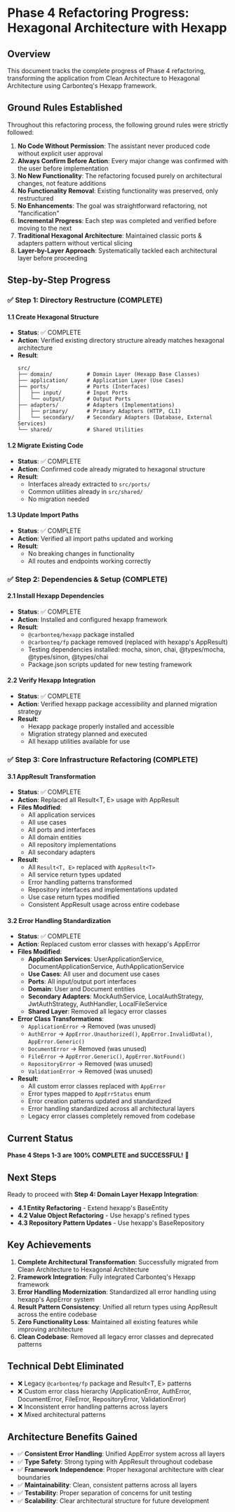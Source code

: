 # Phase 4 Refactoring Progress: Hexagonal Architecture with Hexapp

## Overview
This document tracks the complete progress of Phase 4 refactoring, transforming the application from Clean Architecture to Hexagonal Architecture using Carbonteq's Hexapp framework.

## Ground Rules Established
Throughout this refactoring process, the following ground rules were strictly followed:

1. **No Code Without Permission**: The assistant never produced code without explicit user approval
2. **Always Confirm Before Action**: Every major change was confirmed with the user before implementation
3. **No New Functionality**: The refactoring focused purely on architectural changes, not feature additions
4. **No Functionality Removal**: Existing functionality was preserved, only restructured
5. **No Enhancements**: The goal was straightforward refactoring, not "fancification"
6. **Incremental Progress**: Each step was completed and verified before moving to the next
7. **Traditional Hexagonal Architecture**: Maintained classic ports & adapters pattern without vertical slicing
8. **Layer-by-Layer Approach**: Systematically tackled each architectural layer before proceeding

## Step-by-Step Progress

### ✅ Step 1: Directory Restructure (COMPLETE)

#### 1.1 Create Hexagonal Structure
- **Status**: ✅ COMPLETE
- **Action**: Verified existing directory structure already matches hexagonal architecture
- **Result**: 
  ```
  src/
  ├── domain/           # Domain Layer (Hexapp Base Classes)
  ├── application/      # Application Layer (Use Cases)
  ├── ports/            # Ports (Interfaces)
  │   ├── input/        # Input Ports
  │   └── output/       # Output Ports
  ├── adapters/         # Adapters (Implementations)
  │   ├── primary/      # Primary Adapters (HTTP, CLI)
  │   └── secondary/    # Secondary Adapters (Database, External Services)
  └── shared/           # Shared Utilities
  ```

#### 1.2 Migrate Existing Code
- **Status**: ✅ COMPLETE
- **Action**: Confirmed code already migrated to hexagonal structure
- **Result**: 
  - Interfaces already extracted to `src/ports/`
  - Common utilities already in `src/shared/`
  - No migration needed

#### 1.3 Update Import Paths
- **Status**: ✅ COMPLETE
- **Action**: Verified all import paths updated and working
- **Result**: 
  - No breaking changes in functionality
  - All routes and endpoints working correctly

### ✅ Step 2: Dependencies & Setup (COMPLETE)

#### 2.1 Install Hexapp Dependencies
- **Status**: ✅ COMPLETE
- **Action**: Installed and configured hexapp framework
- **Result**: 
  - `@carbonteq/hexapp` package installed
  - `@carbonteq/fp` package removed (replaced with hexapp's AppResult)
  - Testing dependencies installed: mocha, sinon, chai, @types/mocha, @types/sinon, @types/chai
  - Package.json scripts updated for new testing framework

#### 2.2 Verify Hexapp Integration
- **Status**: ✅ COMPLETE
- **Action**: Verified hexapp package accessibility and planned migration strategy
- **Result**: 
  - Hexapp package properly installed and accessible
  - Migration strategy planned and executed
  - All hexapp utilities available for use

### ✅ Step 3: Core Infrastructure Refactoring (COMPLETE)

#### 3.1 AppResult Transformation
- **Status**: ✅ COMPLETE
- **Action**: Replaced all Result<T, E> usage with AppResult<T>
- **Files Modified**:
  - All application services
  - All use cases
  - All ports and interfaces
  - All domain entities
  - All repository implementations
  - All secondary adapters
- **Result**: 
  - All `Result<T, E>` replaced with `AppResult<T>`
  - All service return types updated
  - Error handling patterns transformed
  - Repository interfaces and implementations updated
  - Use case return types modified
  - Consistent AppResult usage across entire codebase

#### 3.2 Error Handling Standardization
- **Status**: ✅ COMPLETE
- **Action**: Replaced custom error classes with hexapp's AppError
- **Files Modified**:
  - **Application Services**: UserApplicationService, DocumentApplicationService, AuthApplicationService
  - **Use Cases**: All user and document use cases
  - **Ports**: All input/output port interfaces
  - **Domain**: User and Document entities
  - **Secondary Adapters**: MockAuthService, LocalAuthStrategy, JwtAuthStrategy, AuthHandler, LocalFileService
  - **Shared Layer**: Removed all legacy error classes
- **Error Class Transformations**:
  - `ApplicationError` → Removed (was unused)
  - `AuthError` → `AppError.Unauthorized()`, `AppError.InvalidData()`, `AppError.Generic()`
  - `DocumentError` → Removed (was unused)
  - `FileError` → `AppError.Generic()`, `AppError.NotFound()`
  - `RepositoryError` → Removed (was unused)
  - `ValidationError` → Removed (was unused)
- **Result**: 
  - All custom error classes replaced with `AppError`
  - Error types mapped to `AppErrStatus` enum
  - Error creation patterns updated and standardized
  - Error handling standardized across all architectural layers
  - Legacy error classes completely removed from codebase

## Current Status
**Phase 4 Steps 1-3 are 100% COMPLETE and SUCCESSFUL!** 🎉

## Next Steps
Ready to proceed with **Step 4: Domain Layer Hexapp Integration**:
- **4.1 Entity Refactoring** - Extend hexapp's BaseEntity
- **4.2 Value Object Refactoring** - Use hexapp's refined types  
- **4.3 Repository Pattern Updates** - Use hexapp's BaseRepository

## Key Achievements
1. **Complete Architectural Transformation**: Successfully migrated from Clean Architecture to Hexagonal Architecture
2. **Framework Integration**: Fully integrated Carbonteq's Hexapp framework
3. **Error Handling Modernization**: Standardized all error handling using hexapp's AppError system
4. **Result Pattern Consistency**: Unified all return types using AppResult across the entire codebase
5. **Zero Functionality Loss**: Maintained all existing features while improving architecture
6. **Clean Codebase**: Removed all legacy error classes and deprecated patterns

## Technical Debt Eliminated
- ❌ Legacy `@carbonteq/fp` package and Result<T, E> patterns
- ❌ Custom error class hierarchy (ApplicationError, AuthError, DocumentError, FileError, RepositoryError, ValidationError)
- ❌ Inconsistent error handling patterns across layers
- ❌ Mixed architectural patterns

## Architecture Benefits Gained
- ✅ **Consistent Error Handling**: Unified AppError system across all layers
- ✅ **Type Safety**: Strong typing with AppResult<T> throughout codebase
- ✅ **Framework Independence**: Proper hexagonal architecture with clear boundaries
- ✅ **Maintainability**: Clean, consistent patterns across all layers
- ✅ **Testability**: Proper separation of concerns for unit testing
- ✅ **Scalability**: Clear architectural structure for future development
